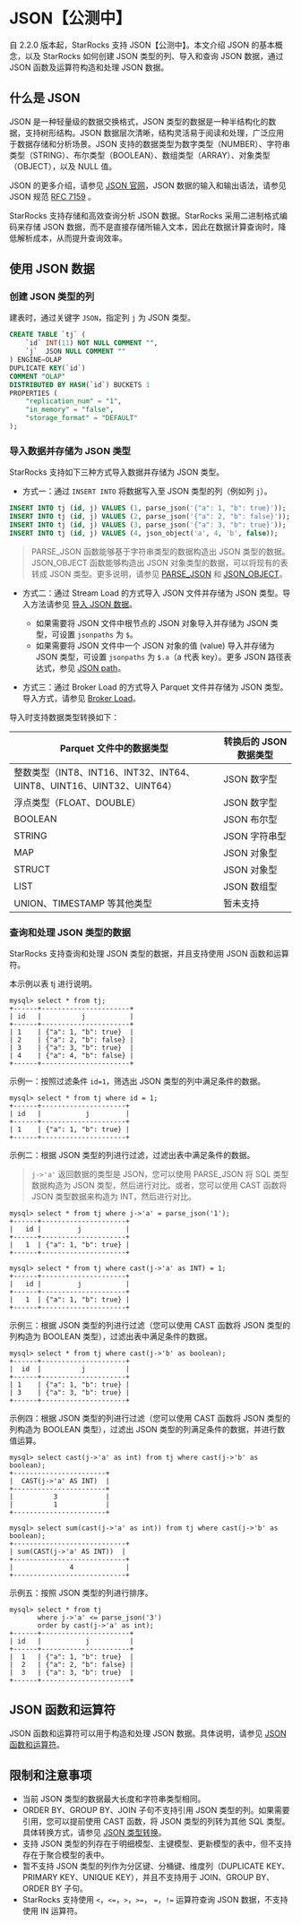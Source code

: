 # JSON【公测中】

自 2.2.0 版本起，StarRocks 支持 JSON【公测中】。本文介绍 JSON 的基本概念，以及 StarRocks 如何创建 JSON 类型的列、导入和查询 JSON 数据，通过 JSON 函数及运算符构造和处理 JSON 数据。

## 什么是 JSON

JSON 是一种轻量级的数据交换格式，JSON 类型的数据是一种半结构化的数据，支持树形结构。JSON 数据层次清晰，结构灵活易于阅读和处理，广泛应用于数据存储和分析场景。JSON 支持的数据类型为数字类型（NUMBER）、字符串类型（STRING）、布尔类型（BOOLEAN）、数组类型（ARRAY）、对象类型（OBJECT），以及 NULL 值。

JSON 的更多介绍，请参见 [JSON 官网](http://www.json.org/?spm=a2c63.p38356.0.0.50756b9fVEfwCd)，JSON 数据的输入和输出语法，请参见 JSON 规范 [RFC 7159](https://tools.ietf.org/html/rfc7159?spm=a2c63.p38356.0.0.14d26b9fcp7fcf#page-4) 。

StarRocks 支持存储和高效查询分析 JSON 数据。StarRocks 采用二进制格式编码来存储 JSON 数据，而不是直接存储所输入文本，因此在数据计算查询时，降低解析成本，从而提升查询效率。

## 使用 JSON 数据

### 创建 JSON 类型的列

建表时，通过关键字 `JSON`，指定列 `j` 为 JSON 类型。

```SQL
CREATE TABLE `tj` (
    `id` INT(11) NOT NULL COMMENT "",
    `j`  JSON NULL COMMENT ""
) ENGINE=OLAP
DUPLICATE KEY(`id`)
COMMENT "OLAP"
DISTRIBUTED BY HASH(`id`) BUCKETS 1
PROPERTIES (
    "replication_num" = "1",
    "in_memory" = "false",
    "storage_format" = "DEFAULT"
);
```

### 导入数据并存储为 JSON 类型

StarRocks 支持如下三种方式导入数据并存储为 JSON 类型。

- 方式一：通过 `INSERT INTO` 将数据写入至 JSON 类型的列（例如列 `j`）。

```SQL
INSERT INTO tj (id, j) VALUES (1, parse_json('{"a": 1, "b": true}'));
INSERT INTO tj (id, j) VALUES (2, parse_json('{"a": 2, "b": false}'));
INSERT INTO tj (id, j) VALUES (3, parse_json('{"a": 3, "b": true}'));
INSERT INTO tj (id, j) VALUES (4, json_object('a', 4, 'b', false)); 
```

> PARSE_JSON 函数能够基于字符串类型的数据构造出 JSON 类型的数据。JSON_OBJECT 函数能够构造出 JSON 对象类型的数据，可以将现有的表转成 JSON 类型。更多说明，请参见 [PARSE_JSON](../../sql-functions/json-functions/json-constructor-functions/parse_json.md) 和 [JSON_OBJECT](../../sql-functions/json-functions/json-constructor-functions/json_object.md)。

- 方式二：通过 Stream Load 的方式导入 JSON 文件并存储为 JSON 类型。导入方法请参见 [导入 JSON 数据](../../../loading/StreamLoad.md#导入-json-格式的数据)。
  - 如果需要将 JSON 文件中根节点的 JSON 对象导入并存储为 JSON 类型，可设置 `jsonpaths` 为 `$`。
  - 如果需要将 JSON 文件中一个 JSON 对象的值 (value) 导入并存储为 JSON 类型，可设置 `jsonpaths` 为 `$.a`（a 代表 key）。更多 JSON 路径表达式，参见 [JSON path](../../sql-functions/json-functions/overview-of-json-functions-and-operators.md#json-path)。
  
- 方式三：通过 Broker Load 的方式导入 Parquet 文件并存储为 JSON 类型。导入方式，请参见 [Broker Load](../../../loading/BrokerLoad.md)。

导入时支持数据类型转换如下：

| Parquet 文件中的数据类型                                     | 转换后的 JSON 数据类型 |
| ------------------------------------------------------------ | -------------------- |
| 整数类型（INT8、INT16、INT32、INT64、UINT8、UINT16、UINT32、UINT64） | JSON 数字型          |
| 浮点类型（FLOAT、DOUBLE）                                    | JSON 数字型          |
| BOOLEAN                                                      | JSON 布尔型          |
| STRING                                                       | JSON 字符串型        |
| MAP                                                          | JSON 对象型          |
| STRUCT                                                       | JSON 对象型          |
| LIST                                                         | JSON 数组型          |
| UNION、TIMESTAMP 等其他类型                                  | 暂未支持             |

### 查询和处理 JSON 类型的数据

StarRocks 支持查询和处理 JSON 类型的数据，并且支持使用 JSON 函数和运算符。

本示例以表 tj 进行说明。

```Plain Text
mysql> select * from tj;
+------+----------------------+
| id   |          j           |
+------+----------------------+
| 1    | {"a": 1, "b": true}  |
| 2    | {"a": 2, "b": false} |
| 3    | {"a": 3, "b": true}  |
| 4    | {"a": 4, "b": false} |
+------+----------------------+
```

示例一：按照过滤条件 `id=1`，筛选出 JSON 类型的列中满足条件的数据。

```Plain Text
mysql> select * from tj where id = 1;
+------+---------------------+
| id   |           j         |
+------+---------------------+
| 1    | {"a": 1, "b": true} |
+------+---------------------+
```

示例二：根据 JSON 类型的列进行过滤，过滤出表中满足条件的数据。

> `j->'a'` 返回数据的类型是 JSON，您可以使用 PARSE_JSON 将 SQL 类型数据构造为 JSON 类型，然后进行对比。或者，您可以使用 CAST 函数将 JSON 类型数据来构造为 INT，然后进行对比。

```Plain Text
mysql> select * from tj where j->'a' = parse_json('1');
+------+---------------------+
|   id |         j           |
+------+---------------------+
|   1  | {"a": 1, "b": true} |
+------+---------------------+

mysql> select * from tj where cast(j->'a' as INT) = 1; 
+------+---------------------+
|   id |         j           |
+------+---------------------+
|   1  | {"a": 1, "b": true} |
+------+---------------------+
```

示例三：根据 JSON 类型的列进行过滤（您可以使用 CAST 函数将 JSON 类型的列构造为 BOOLEAN 类型），过滤出表中满足条件的数据。

```Plain Text
mysql> select * from tj where cast(j->'b' as boolean);
+------+---------------------+
|  id  |          j          |
+------+---------------------+
| 1    | {"a": 1, "b": true} |
| 3    | {"a": 3, "b": true} |
+------+---------------------+
```

示例四：根据 JSON 类型的列进行过滤（您可以使用 CAST 函数将 JSON 类型的列构造为 BOOLEAN 类型），过滤出 JSON 类型的列满足条件的数据，并进行数值运算。

```Plain Text
mysql> select cast(j->'a' as int) from tj where cast(j->'b' as boolean);
+-----------------------+
|  CAST(j->'a' AS INT)  |
+-----------------------+
|          3            |
|          1            |
+-----------------------+

mysql> select sum(cast(j->'a' as int)) from tj where cast(j->'b' as boolean);
+----------------------------+
| sum(CAST(j->'a' AS INT))  |
+----------------------------+
|              4             |
+----------------------------+
```

示例五：按照 JSON 类型的列进行排序。

```Plain Text
mysql> select * from tj
       where j->'a' <= parse_json('3')
       order by cast(j->'a' as int);
+------+----------------------+
| id   |           j          |
+------+----------------------+
|  1   | {"a": 1, "b": true}  |
|  2   | {"a": 2, "b": false} |
|  3   | {"a": 3, "b": true}  |
+------+----------------------+
```

## JSON 函数和运算符

JSON 函数和运算符可以用于构造和处理 JSON 数据。具体说明，请参见 [JSON 函数和运算符](../../sql-functions/json-functions/overview-of-json-functions-and-operators.md)。

## 限制和注意事项

- 当前 JSON 类型的数据最大长度和字符串类型相同。
- ORDER BY、GROUP BY、JOIN 子句不支持引用 JSON 类型的列。如果需要引用，您可以提前使用 CAST 函数，将 JSON 类型的列转为其他 SQL 类型。具体转换方式，请参见 [JSON 类型转换](../../sql-functions/json-functions/json-query-and-processing-functions/cast-from-or-to-json.md)。
- 支持 JSON 类型的列存在于明细模型、主键模型、更新模型的表中，但不支持存在于聚合模型的表中。
- 暂不支持 JSON 类型的列作为分区键、分桶键、维度列（DUPLICATE KEY、PRIMARY KEY、UNIQUE KEY），并且不支持用于 JOIN、GROUP BY、ORDER BY 子句。
- StarRocks 支持使用 `<`，`<=`，`>`，`>=`， `=`，`!=` 运算符查询 JSON 数据，不支持使用 IN 运算符。
